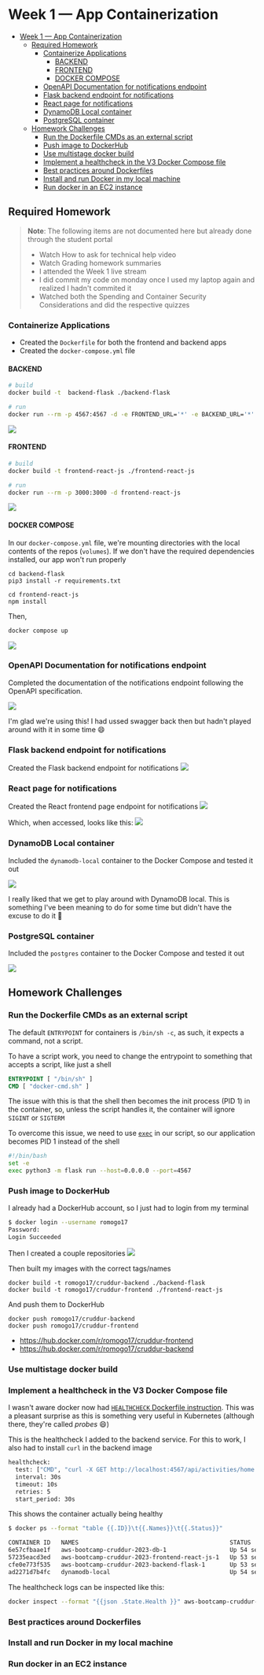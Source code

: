 # Week 1 — App Containerization

- [Week 1 — App Containerization](#week-1--app-containerization)
  - [Required Homework](#required-homework)
    - [Containerize Applications](#containerize-applications)
      - [BACKEND](#backend)
      - [FRONTEND](#frontend)
      - [DOCKER COMPOSE](#docker-compose)
    - [OpenAPI Documentation for notifications endpoint](#openapi-documentation-for-notifications-endpoint)
    - [Flask backend endpoint for notifications](#flask-backend-endpoint-for-notifications)
    - [React page for notifications](#react-page-for-notifications)
    - [DynamoDB Local container](#dynamodb-local-container)
    - [PostgreSQL container](#postgresql-container)
  - [Homework Challenges](#homework-challenges)
    - [Run the Dockerfile CMDs as an external script](#run-the-dockerfile-cmds-as-an-external-script)
    - [Push image to DockerHub](#push-image-to-dockerhub)
    - [Use multistage docker build](#use-multistage-docker-build)
    - [Implement a healthcheck in the V3 Docker Compose file](#implement-a-healthcheck-in-the-v3-docker-compose-file)
    - [Best practices around Dockerfiles](#best-practices-around-dockerfiles)
    - [Install and run Docker in my local machine](#install-and-run-docker-in-my-local-machine)
    - [Run docker in an EC2 instance](#run-docker-in-an-ec2-instance)

## Required Homework

> **Note**: The following items are not documented here but already done through the student portal
> - Watch How to ask for technical help video
> - Watch Grading homework summaries
> - I attended the Week 1 live stream
> - I did commit my code on monday once I used my laptop again and realized I hadn't commited it
> - Watched both the Spending and Container Security Considerations and did the respective quizzes
>

### Containerize Applications
- Created the `Dockerfile` for both the frontend and backend apps
- Created the `docker-compose.yml` file

#### BACKEND
```sh
# build
docker build -t  backend-flask ./backend-flask

# run
docker run --rm -p 4567:4567 -d -e FRONTEND_URL='*' -e BACKEND_URL='*' backend-flask
```
![](./assets/week1/backend-container.png)


#### FRONTEND
```sh
# build
docker build -t frontend-react-js ./frontend-react-js

# run
docker run --rm -p 3000:3000 -d frontend-react-js
```

![](./assets/week1/frontend-container.png)


#### DOCKER COMPOSE

In our `docker-compose.yml` file, we're mounting directories with the local contents of the repos (`volumes`). If we don't have the required dependencies installed, our app won't run properly
```
cd backend-flask
pip3 install -r requirements.txt

cd frontend-react-js
npm install
```
Then,

```sh
docker compose up
```

![](./assets/week1/docker-compose.png)

### OpenAPI Documentation for notifications endpoint
Completed the documentation of the notifications endpoint following the OpenAPI specification.

![](./assets/week1/openapi.png)

I'm glad we're using this! I had ussed swagger back then but hadn't played around with it in some time 😄

### Flask backend endpoint for notifications

Created the Flask backend endpoint for notifications
![](./assets/week1/backend-notifications.png)

### React page for notifications

Created the React frontend page endpoint for notifications
![](./assets/week1/frontend-notifications.png)

Which, when accessed, looks like this:
![](./assets/week1/notifications-browser.png)

### DynamoDB Local container
Included the `dynamodb-local` container to the Docker Compose and tested it out

![](./assets/week1/dynamodb-local.png)

I really liked that we get to play around with DynamoDB local. This is something I've been meaning to do for some time but didn't have the excuse to do it 🚀


### PostgreSQL container
Included the `postgres` container to the Docker Compose and tested it out

![](./assets/week1/postgresql.png)

## Homework Challenges

### Run the Dockerfile CMDs as an external script
The default `ENTRYPOINT` for containers is `/bin/sh -c`, as such, it expects a command, not a script.

To have a script work, you need to change the entrypoint to something that accepts a script, like just a shell

```Dockerfile
ENTRYPOINT [ "/bin/sh" ]
CMD [ "docker-cmd.sh" ]
```

The issue with this is that the shell then becomes the init process (PID 1) in the container, so, unless the script handles it, the container will ignore `SIGINT` or `SIGTERM`

To overcome this issue, we need to use [`exec`](https://wiki.bash-hackers.org/commands/builtin/exec) in our script, so our application becomes PID 1 instead of the shell

```sh
#!/bin/bash
set -e
exec python3 -m flask run --host=0.0.0.0 --port=4567
```

### Push image to DockerHub
I already had a DockerHub account, so I just had to login from my terminal

```sh
$ docker login --username romogo17
Password:
Login Succeeded
```

Then I created a couple repositories
![](./assets/week1/dockerhub-repos.png)

Then built my images with the correct tags/names

```
docker build -t romogo17/cruddur-backend ./backend-flask
docker build -t romogo17/cruddur-frontend ./frontend-react-js
```
And push them to DockerHub

```
docker push romogo17/cruddur-backend
docker push romogo17/cruddur-frontend
```

- https://hub.docker.com/r/romogo17/cruddur-frontend
- https://hub.docker.com/r/romogo17/cruddur-backend

### Use multistage docker build

### Implement a healthcheck in the V3 Docker Compose file

I wasn't aware docker now had [`HEALTHCHECK` Dockerfile instruction](https://docs.docker.com/engine/reference/builder/#healthcheck). This was a pleasant surprise as this is something very useful in Kubernetes (although there, they're called _probes_ 😄)

This is the healthcheck I added to the backend service. For this to work, I also had to install `curl` in the backend image
```sh
healthcheck:
  test: ["CMD", "curl -X GET http://localhost:4567/api/activities/home -H 'Accept: application/json' -H 'Content-Type: application/json'"]
  interval: 30s
  timeout: 10s
  retries: 5
  start_period: 30s
```

This shows the container actually being healthy

```sh
$ docker ps --format "table {{.ID}}\t{{.Names}}\t{{.Status}}"

CONTAINER ID   NAMES                                           STATUS
6e57cfbaae1f   aws-bootcamp-cruddur-2023-db-1                  Up 54 seconds
57235eacd3ed   aws-bootcamp-cruddur-2023-frontend-react-js-1   Up 53 seconds
cfe0e773f535   aws-bootcamp-cruddur-2023-backend-flask-1       Up 53 seconds (healthy)
ad2271d7b4fc   dynamodb-local                                  Up 54 seconds

```
The healthcheck logs can be inspected like this:
```sh
docker inspect --format "{{json .State.Health }}" aws-bootcamp-cruddur-2023-backend-flask-1
```

### Best practices around Dockerfiles

### Install and run Docker in my local machine

### Run docker in an EC2 instance
